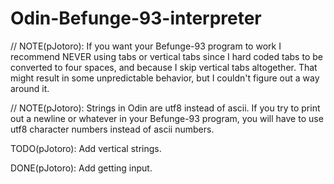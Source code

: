 # Odin-Befunge-93-interpreter

// NOTE(pJotoro): If you want your Befunge-93 program to work I recommend NEVER using tabs or vertical tabs since I hard coded tabs to be converted to four spaces, and because I skip vertical tabs altogether. That might result in some unpredictable behavior, but I couldn't figure out a way around it.

// NOTE(pJotoro): Strings in Odin are utf8 instead of ascii. If you try to print out a newline or whatever in your Befunge-93 program, you will have to use utf8 character numbers instead of ascii numbers.

TODO(pJotoro): Add vertical strings.

DONE(pJotoro): Add getting input.
